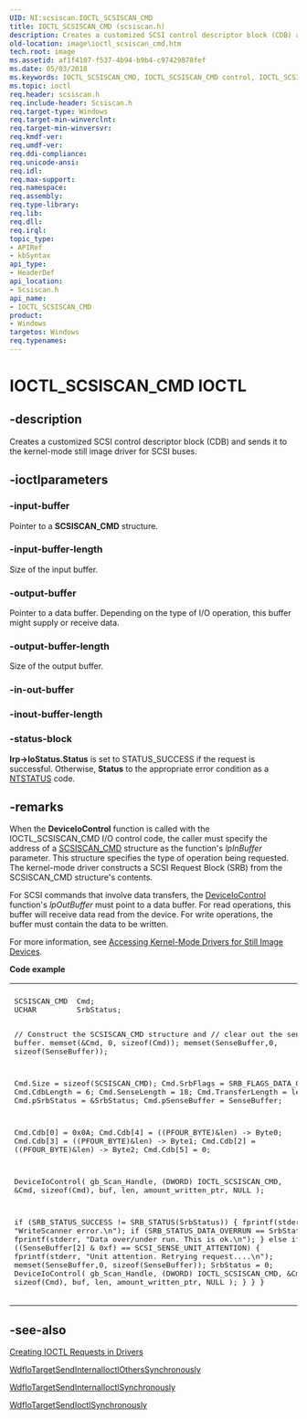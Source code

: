 ```yaml
---
UID: NI:scsiscan.IOCTL_SCSISCAN_CMD
title: IOCTL_SCSISCAN_CMD (scsiscan.h)
description: Creates a customized SCSI control descriptor block (CDB) and sends it to the kernel-mode still image driver for SCSI buses.
old-location: image\ioctl_scsiscan_cmd.htm
tech.root: image
ms.assetid: af1f4107-f537-4b94-b9b4-c97429878fef
ms.date: 05/03/2018
ms.keywords: IOCTL_SCSISCAN_CMD, IOCTL_SCSISCAN_CMD control, IOCTL_SCSISCAN_CMD control code [Imaging Devices], image.ioctl_scsiscan_cmd, scsiscan/IOCTL_SCSISCAN_CMD, stifnc_da087c9b-101a-47c9-b546-ba887b05dca0.xml
ms.topic: ioctl
req.header: scsiscan.h
req.include-header: Scsiscan.h
req.target-type: Windows
req.target-min-winverclnt: 
req.target-min-winversvr: 
req.kmdf-ver: 
req.umdf-ver: 
req.ddi-compliance: 
req.unicode-ansi: 
req.idl: 
req.max-support: 
req.namespace: 
req.assembly: 
req.type-library: 
req.lib: 
req.dll: 
req.irql: 
topic_type:
- APIRef
- kbSyntax
api_type:
- HeaderDef
api_location:
- Scsiscan.h
api_name:
- IOCTL_SCSISCAN_CMD
product:
- Windows
targetos: Windows
req.typenames: 
---
```


# IOCTL_SCSISCAN_CMD IOCTL


## -description


Creates a customized SCSI control descriptor block (CDB) and sends it to the kernel-mode still image driver for SCSI buses.


## -ioctlparameters




### -input-buffer

Pointer to a <b>SCSISCAN_CMD</b> structure.


### -input-buffer-length

Size of the input buffer.


### -output-buffer

Pointer to a data buffer. Depending on the type of I/O operation, this buffer might supply or receive data.


### -output-buffer-length

Size of the output buffer.


### -in-out-buffer








### -inout-buffer-length








### -status-block

<b>Irp->IoStatus.Status</b> is set to STATUS_SUCCESS if the request is successful. Otherwise, <b>Status</b> to the appropriate error condition as a <a href="https://docs.microsoft.com/windows-hardware/drivers/kernel/ntstatus-values">NTSTATUS</a> code. 


## -remarks



When the <b>DeviceloControl</b> function is called with the IOCTL_SCSISCAN_CMD I/O control code, the caller must specify the address of a <a href="https://docs.microsoft.com/windows-hardware/drivers/ddi/content/scsiscan/ns-scsiscan-_scsiscan_cmd">SCSISCAN_CMD</a> structure as the function's <i>lpInBuffer</i> parameter. This structure specifies the type of operation being requested. The kernel-mode driver constructs a SCSI Request Block (SRB) from the SCSISCAN_CMD structure's contents.

For SCSI commands that involve data transfers, the <a href="https://docs.microsoft.com/windows/desktop/api/ioapiset/nf-ioapiset-deviceiocontrol">DeviceIoControl</a> function's <i>lpOutBuffer</i> must point to a data buffer. For read operations, this buffer will receive data read from the device. For write operations, the buffer must contain the data to be written.

For more information, see <a href="https://docs.microsoft.com/windows-hardware/drivers/image/accessing-kernel-mode-drivers-for-still-image-devices">Accessing Kernel-Mode Drivers for Still Image Devices</a>.

<b>Code example</b>

<div class="code"><span codelanguage=""><table>
<tr>
<th></th>
</tr>
<tr>
<td>
<pre>SCSISCAN_CMD  Cmd;
UCHAR         SrbStatus;

// Construct the SCSISCAN_CMD structure and
// clear out the sense buffer.
memset(&Cmd, 0, sizeof(Cmd));
memset(SenseBuffer,0, sizeof(SenseBuffer));

Cmd.Size = sizeof(SCSISCAN_CMD);
Cmd.SrbFlags = SRB_FLAGS_DATA_OUT;
Cmd.CdbLength = 6;
Cmd.SenseLength = 18;
Cmd.TransferLength = len;
Cmd.pSrbStatus = &SrbStatus;
Cmd.pSenseBuffer = SenseBuffer;

Cmd.Cdb[0] = 0x0A;
Cmd.Cdb[4] = ((PFOUR_BYTE)&len) -> Byte0;
Cmd.Cdb[3] = ((PFOUR_BYTE)&len) -> Byte1;
Cmd.Cdb[2] = ((PFOUR_BYTE)&len) -> Byte2;
Cmd.Cdb[5] = 0;

DeviceIoControl(
           gb_Scan_Handle,
           (DWORD) IOCTL_SCSISCAN_CMD,
           &Cmd,
           sizeof(Cmd),
           buf,
           len,
           amount_written_ptr,
           NULL
           );

if (SRB_STATUS_SUCCESS != SRB_STATUS(SrbStatus))
{
  fprintf(stderr, "WriteScanner error.\n");
  if (SRB_STATUS_DATA_OVERRUN == SrbStatus)
  {
    fprintf(stderr, "Data over/under run. This is ok.\n");
  }
  else if ((SenseBuffer[2] & 0xf) == SCSI_SENSE_UNIT_ATTENTION)
  {
    fprintf(stderr, "Unit attention.  Retrying request....\n");
    memset(SenseBuffer,0, sizeof(SenseBuffer));
    SrbStatus = 0;
    DeviceIoControl(
      gb_Scan_Handle,
      (DWORD) IOCTL_SCSISCAN_CMD,
      &Cmd,
      sizeof(Cmd),
      buf,
      len,
      amount_written_ptr,
      NULL
      );
    }
  }
}</pre>
</td>
</tr>
</table></span></div>



## -see-also




<a href="https://docs.microsoft.com/windows-hardware/drivers/kernel/creating-ioctl-requests-in-drivers">Creating IOCTL Requests in Drivers</a>



<a href="https://docs.microsoft.com/windows-hardware/drivers/ddi/content/wdfiotarget/nf-wdfiotarget-wdfiotargetsendinternalioctlotherssynchronously">WdfIoTargetSendInternalIoctlOthersSynchronously</a>



<a href="https://docs.microsoft.com/windows-hardware/drivers/ddi/content/wdfiotarget/nf-wdfiotarget-wdfiotargetsendinternalioctlsynchronously">WdfIoTargetSendInternalIoctlSynchronously</a>



<a href="https://docs.microsoft.com/windows-hardware/drivers/ddi/content/wdfiotarget/nf-wdfiotarget-wdfiotargetsendioctlsynchronously">WdfIoTargetSendIoctlSynchronously</a>
 

 

